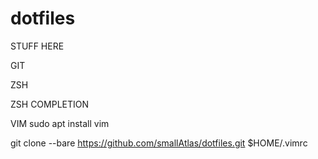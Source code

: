 # dotfiles


STUFF HERE

GIT

ZSH

ZSH COMPLETION

VIM
sudo apt install vim


git clone --bare https://github.com/smallAtlas/dotfiles.git $HOME/.vimrc 
